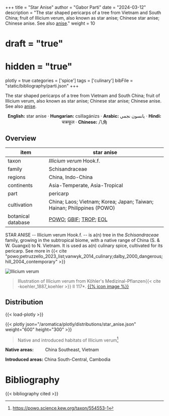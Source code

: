 +++
title = "Star Anise"
author = "Gabor Parti"
date = "2024-03-12"
description = "The star shaped pericarps of a tree from Vietnam and South China; fruit of Illicium verum, also known as star anise; Chinese star anise; Chinese anise. See also [anise](../items/anise)."
weight = 10
# draft = "true"
# hidden = "true"
plotly = true
categories = ['spice']
tags = ['culinary']
bibFile = "static/bibliography/parti.json"
+++

The star shaped pericarps of a tree from Vietnam and South China; fruit of Illicium verum, also known as star anise; Chinese star anise; Chinese anise. See also [anise](../items/anise). [<i class="fab fa-wikipedia-w"></i>](https://en.wikipedia.org/wiki/Illicium_verum)

<center>

**English:** star anise · **Hungarian:** csillagánizs · **Arabic:** <span class="arabic-text" dir="rtl">يانسون نجمي</span> · **Hindi:** <span class="devanagari-text">चक्रफूल</span> · **Chinese:** <span class="traditional-chinese-text">八角</span>

</center>

## Overview

|       item       |                                                                                      star anise                                                                                      |
|------------------|--------------------------------------------------------------------------------------------------------------------------------------------------------------------------------------|
|       taxon      |                                                                               *Illicium verum* Hook.f.                                                                               |
|      family      |                                                                                    Schisandraceae                                                                                    |
|      regions     |                                                                                   China, Indo-China                                                                                  |
|    continents    |                                                                             Asia-Temperate, Asia-Tropical                                                                            |
|       part       |                                                                                       pericarp                                                                                       |
|    cultivation   |                                                        China; Laos; Vietnam; Korea; Japan; Taiwan; Hainan; Philippines (POWO)                                                        |
|botanical database|[POWO](https://powo.science.kew.org/taxon/554553-1); [GBIF](https://www.gbif.org/species/2889756); [TROP](https://www.tropicos.org/name/50079582); [EOL](https://eol.org/pages/484056)|

STAR ANISE -- Illicium verum Hook.f. -- is a(n) tree in the *Schisandraceae* family, growing in the subtropical biome, with a native range of China (S. & W. Guangxi) to N. Vietnam. It is used as a(n) culinary spice, cultivated for its pericarp. See more in  {{< cite "powo;petruzzello_2023_list;vanwyk_2014_culinary;dalby_2000_dangerous;hill_2004_contemporary" >}}

![Illicium verum](/images/illustrations/star_anise.png?width=40rem "Illustration of Illicium verum from Köhler's Medizinal-Pflanzen")

>Illustration of Illicium verum from Köhler's Medizinal-Pflanzen{{< cite -koehler_1887_koehler >}} II 117*. [{{% icon image %}}](https://www.biodiversitylibrary.org/item/10837#page/579/mode/1up)

## Distribution

{{< load-plotly >}}

{{< plotly json="/aromatica/plotly/distributions/star_anise.json" weight="600" height="300" >}}

>Native and introduced habitats of Illicium verum[^powo]

[^powo]: https://powo.science.kew.org/taxon/554553-1

<p style="text-align:left;">

**Native areas:** &ensp; &ensp; &ensp; China Southeast, Vietnam

**Introduced areas:** China South-Central, Cambodia

</p>



# Bibliography

{{< bibliography cited >}}

